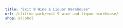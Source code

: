 ```yaml
---
title: "Exit 9 Wine & Liquor Warehouse"
url: /clifton-park/exit-9-wine-and-liquor-warehouse/
shop: alcohol
---
```

